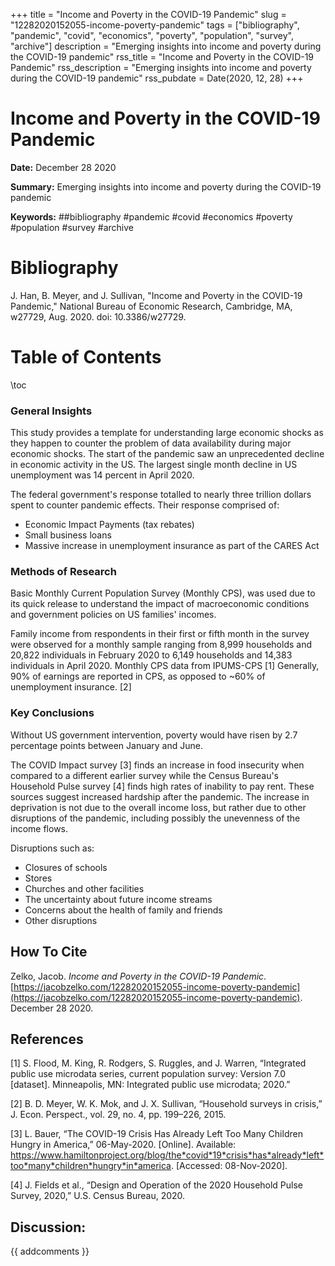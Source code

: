 +++
title = "Income and Poverty in the COVID-19 Pandemic"
slug = "12282020152055-income-poverty-pandemic"
tags = ["bibliography", "pandemic", "covid", "economics", "poverty", "population", "survey", "archive"]
description = "Emerging insights into income and poverty during the COVID-19 pandemic"
rss_title = "Income and Poverty in the COVID-19 Pandemic"
rss_description = "Emerging insights into income and poverty during the COVID-19 pandemic"
rss_pubdate = Date(2020, 12, 28)
+++



Income and Poverty in the COVID-19 Pandemic
=========

**Date:** December 28 2020

**Summary:** Emerging insights into income and poverty during the COVID-19 pandemic

**Keywords:** ##bibliography #pandemic #covid #economics #poverty #population #survey  #archive

Bibliography
==========

J. Han, B. Meyer, and J. Sullivan, "Income and Poverty in the COVID-19 Pandemic," National Bureau of Economic Research, Cambridge, MA, w27729, Aug. 2020. doi: 10.3386/w27729.

Table of Contents
=========

\toc

### General Insights

This study provides a template for understanding large economic shocks as they happen to counter the problem of data availability during major economic shocks. The start of the pandemic saw an unprecedented decline in economic activity in the US. The largest single month decline in US unemployment was 14 percent in April 2020.

The federal government's response totalled to nearly three trillion dollars spent to counter pandemic effects. Their response comprised of:

  * Economic Impact Payments (tax rebates)
  * Small business loans
  * Massive increase in unemployment insurance as part of the CARES Act

### Methods of Research

Basic Monthly Current Population Survey (Monthly CPS), was used due to its quick release to understand the impact of macroeconomic conditions and government policies on US families' incomes.

Family income from respondents in their first or fifth month in the survey were observed for a monthly sample ranging from 8,999 households and 20,822 individuals in February 2020 to 6,149 households and 14,383 individuals in April 2020.  Monthly CPS data from IPUMS-CPS [1] Generally, 90% of earnings are reported in CPS, as opposed to ~60% of unemployment insurance. [2]

### Key Conclusions

Without US government intervention, poverty would have risen by 2.7 percentage points between January and June.

The COVID Impact survey [3] finds an increase in food insecurity when compared to a different earlier survey while the Census Bureau's Household Pulse survey [4] finds high rates of inability to pay rent.  These sources suggest increased hardship after the pandemic. The increase in deprivation is not due to the overall income loss, but rather due to other disruptions of the pandemic, including possibly the unevenness of the income flows.

Disruptions such as:

  * Closures of schools
  * Stores
  * Churches and other facilities
  * The uncertainty about future income streams
  * Concerns about the health of family and friends
  * Other disruptions
## How To Cite

 Zelko, Jacob. _Income and Poverty in the COVID-19 Pandemic_. [https://jacobzelko.com/12282020152055-income-poverty-pandemic](https://jacobzelko.com/12282020152055-income-poverty-pandemic). December 28 2020.
## References

[1] S. Flood, M. King, R. Rodgers, S. Ruggles, and J. Warren, “Integrated public use microdata series, current population survey: Version 7.0 [dataset]. Minneapolis, MN: Integrated public use microdata; 2020.”

[2] B. D. Meyer, W. K. Mok, and J. X. Sullivan, “Household surveys in crisis,” J. Econ. Perspect., vol. 29, no. 4, pp. 199–226, 2015.

[3] L. Bauer, “The COVID-19 Crisis Has Already Left Too Many Children Hungry in America,” 06-May-2020. [Online]. Available: https://www.hamiltonproject.org/blog/the*covid*19*crisis*has*already*left*too*many*children*hungry*in*america. [Accessed: 08-Nov-2020].

[4] J. Fields et al., “Design and Operation of the 2020 Household Pulse Survey, 2020,” U.S. Census Bureau, 2020.
## Discussion: 

{{ addcomments }}

